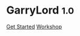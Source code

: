 # GarryLord <small>1.0</small>

[Get Started](?id=#)
[Workshop](https://steamcommunity.com/sharedfiles/filedetails/?id=3454807061)

